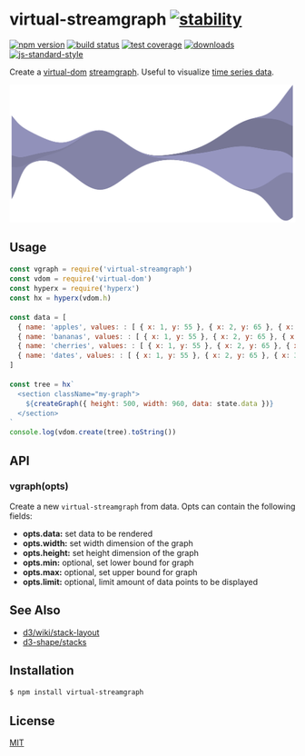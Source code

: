 # virtual-streamgraph [![stability][0]][1]
[![npm version][2]][3] [![build status][4]][5] [![test coverage][6]][7]
[![downloads][8]][9] [![js-standard-style][10]][11]

Create a [virtual-dom][14] [streamgraph][12]. Useful to visualize
[time series data][13].

![example](./example/example.png)

## Usage
```js
const vgraph = require('virtual-streamgraph')
const vdom = require('virtual-dom')
const hyperx = require('hyperx')
const hx = hyperx(vdom.h)

const data = [
  { name: 'apples', values: : [ { x: 1, y: 55 }, { x: 2, y: 65 }, { x: 3, y: 67 }] },
  { name: 'bananas', values: : [ { x: 1, y: 55 }, { x: 2, y: 65 }, { x: 3, y: 67 }] },
  { name: 'cherries', values: : [ { x: 1, y: 55 }, { x: 2, y: 65 }, { x: 3, y: 67 }] },
  { name: 'dates', values: : [ { x: 1, y: 55 }, { x: 2, y: 65 }, { x: 3, y: 67 }] }
]

const tree = hx`
  <section className="my-graph">
    ${createGraph({ height: 500, width: 960, data: state.data })}
  </section>
`
console.log(vdom.create(tree).toString())
```

## API
### vgraph(opts)
Create a new `virtual-streamgraph` from data. Opts can contain the following
fields:
- __opts.data:__ set data to be rendered
- __opts.width:__ set width dimension of the graph
- __opts.height:__ set height dimension of the graph
- __opts.min:__ optional, set lower bound for graph
- __opts.max:__ optional, set upper bound for graph
- __opts.limit:__ optional, limit amount of data points to be displayed

## See Also
- [d3/wiki/stack-layout](https://github.com/mbostock/d3/wiki/Stack-Layout)
- [d3-shape/stacks](https://github.com/d3/d3-shape#stackOffsetWiggle)

## Installation
```sh
$ npm install virtual-streamgraph
```

## License
[MIT](https://tldrlegal.com/license/mit-license)

[0]: https://img.shields.io/badge/stability-experimental-orange.svg?style=flat-square
[1]: https://nodejs.org/api/documentation.html#documentation_stability_index
[2]: https://img.shields.io/npm/v/virtual-streamgraph.svg?style=flat-square
[3]: https://npmjs.org/package/virtual-streamgraph
[4]: https://img.shields.io/travis/yoshuawuyts/virtual-streamgraph/master.svg?style=flat-square
[5]: https://travis-ci.org/yoshuawuyts/virtual-streamgraph
[6]: https://img.shields.io/codecov/c/github/yoshuawuyts/virtual-streamgraph/master.svg?style=flat-square
[7]: https://codecov.io/github/yoshuawuyts/virtual-streamgraph
[8]: http://img.shields.io/npm/dm/virtual-streamgraph.svg?style=flat-square
[9]: https://npmjs.org/package/virtual-streamgraph
[10]: https://img.shields.io/badge/code%20style-standard-brightgreen.svg?style=flat-square
[11]: https://github.com/feross/standard
[12]: http://www.visualisingdata.com/2010/08/making-sense-of-streamgraphs/
[13]: https://en.wikipedia.org/wiki/Time_series
[14]: https://github.com/Matt-Esch/virtual-dom
